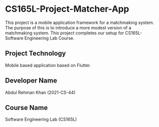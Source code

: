 # CS165L-Project-Matcher-App

This project is a mobile application framework for a matchmaking system. The purpose of this is to introduce a more modest version of a matchmaking system. This project completes our setup for CS165L- Software Engineering Lab Course.

## Project Technology

Mobile based application based on Flutter.

## Developer Name

Abdul Rehman Khan (2021-CS-44)

## Course Name

Software Engineering Lab (CS165L)